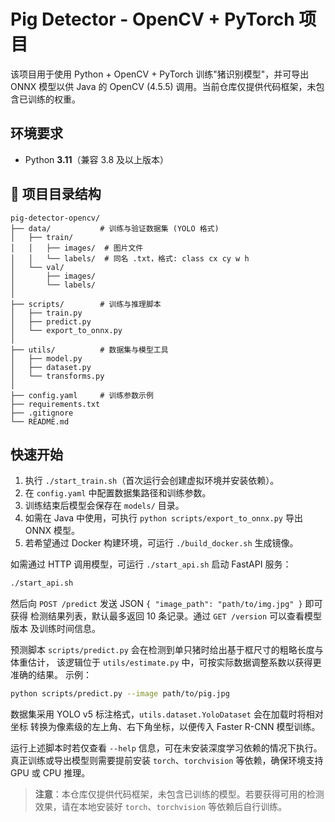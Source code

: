 # Pig Detector - OpenCV + PyTorch 项目

该项目用于使用 Python + OpenCV + PyTorch 训练"猪识别模型"，并可导出 ONNX 模型以供 Java 的 OpenCV (4.5.5) 调用。当前仓库仅提供代码框架，未包含已训练的权重。

## 环境要求

- Python **3.11**（兼容 3.8 及以上版本）

## 📁 项目目录结构

```
pig-detector-opencv/
├── data/           # 训练与验证数据集 (YOLO 格式)
│   ├── train/
│   │   ├── images/  # 图片文件
│   │   └── labels/  # 同名 .txt，格式: class cx cy w h
│   └── val/
│       ├── images/
│       └── labels/
│
├── scripts/        # 训练与推理脚本
│   ├── train.py
│   ├── predict.py
│   └── export_to_onnx.py
│
├── utils/          # 数据集与模型工具
│   ├── model.py
│   ├── dataset.py
│   └── transforms.py
│
├── config.yaml     # 训练参数示例
├── requirements.txt
├── .gitignore
└── README.md
```

## 快速开始
1. 执行 `./start_train.sh`（首次运行会创建虚拟环境并安装依赖）。
2. 在 `config.yaml` 中配置数据集路径和训练参数。
3. 训练结束后模型会保存在 `models/` 目录。
4. 如需在 Java 中使用，可执行 `python scripts/export_to_onnx.py` 导出 ONNX 模型。
5. 若希望通过 Docker 构建环境，可运行 `./build_docker.sh` 生成镜像。

如需通过 HTTP 调用模型，可运行 `./start_api.sh` 启动 FastAPI 服务：

```bash
./start_api.sh
```

然后向 `POST /predict` 发送 JSON `{ "image_path": "path/to/img.jpg" }` 即可获得
检测结果列表，默认最多返回 10 条记录。通过 `GET /version` 可以查看模型版本
及训练时间信息。

预测脚本 `scripts/predict.py` 会在检测到单只猪时给出基于框尺寸的粗略长度与体重估计，
该逻辑位于 `utils/estimate.py` 中，可按实际数据调整系数以获得更准确的结果。
示例：

```bash
python scripts/predict.py --image path/to/pig.jpg
```

数据集采用 YOLO v5 标注格式，`utils.dataset.YoloDataset` 会在加载时将相对坐标
转换为像素级的左上角、右下角坐标，以便传入 Faster R-CNN 模型训练。

运行上述脚本时若仅查看 `--help` 信息，可在未安装深度学习依赖的情况下执行。
真正训练或导出模型则需要提前安装 `torch`、`torchvision` 等依赖，确保环境支持 GPU
或 CPU 推理。

> **注意**：本仓库仅提供代码框架，未包含已训练的模型。若要获得可用的检测效果，请在本地安装好 `torch`、`torchvision` 等依赖后自行训练。

